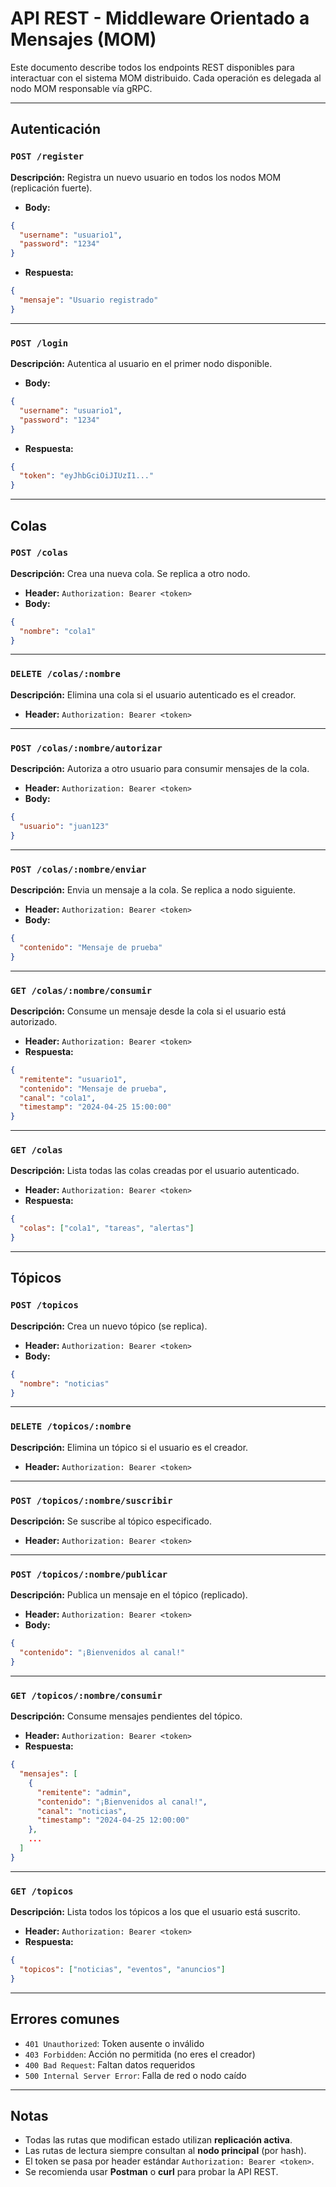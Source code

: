 
#  API REST - Middleware Orientado a Mensajes (MOM)

Este documento describe todos los endpoints REST disponibles para interactuar con el sistema MOM distribuido. Cada operación es delegada al nodo MOM responsable vía gRPC.

---

##  Autenticación

### `POST /register`
**Descripción:** Registra un nuevo usuario en todos los nodos MOM (replicación fuerte).

- **Body:**
```json
{
  "username": "usuario1",
  "password": "1234"
}
```

- **Respuesta:**
```json
{
  "mensaje": "Usuario registrado"
}
```

---

### `POST /login`
**Descripción:** Autentica al usuario en el primer nodo disponible.

- **Body:**
```json
{
  "username": "usuario1",
  "password": "1234"
}
```

- **Respuesta:**
```json
{
  "token": "eyJhbGciOiJIUzI1..."
}
```

---

##  Colas

### `POST /colas`
**Descripción:** Crea una nueva cola. Se replica a otro nodo.

- **Header:** `Authorization: Bearer <token>`
- **Body:**
```json
{
  "nombre": "cola1"
}
```

---

### `DELETE /colas/:nombre`
**Descripción:** Elimina una cola si el usuario autenticado es el creador.

- **Header:** `Authorization: Bearer <token>`

---

### `POST /colas/:nombre/autorizar`
**Descripción:** Autoriza a otro usuario para consumir mensajes de la cola.

- **Header:** `Authorization: Bearer <token>`
- **Body:**
```json
{
  "usuario": "juan123"
}
```

---

### `POST /colas/:nombre/enviar`
**Descripción:** Envia un mensaje a la cola. Se replica a nodo siguiente.

- **Header:** `Authorization: Bearer <token>`
- **Body:**
```json
{
  "contenido": "Mensaje de prueba"
}
```

---

### `GET /colas/:nombre/consumir`
**Descripción:** Consume un mensaje desde la cola si el usuario está autorizado.

- **Header:** `Authorization: Bearer <token>`
- **Respuesta:**
```json
{
  "remitente": "usuario1",
  "contenido": "Mensaje de prueba",
  "canal": "cola1",
  "timestamp": "2024-04-25 15:00:00"
}
```

---

### `GET /colas`
**Descripción:** Lista todas las colas creadas por el usuario autenticado.

- **Header:** `Authorization: Bearer <token>`
- **Respuesta:**
```json
{
  "colas": ["cola1", "tareas", "alertas"]
}
```

---

##  Tópicos

### `POST /topicos`
**Descripción:** Crea un nuevo tópico (se replica).

- **Header:** `Authorization: Bearer <token>`
- **Body:**
```json
{
  "nombre": "noticias"
}
```

---

### `DELETE /topicos/:nombre`
**Descripción:** Elimina un tópico si el usuario es el creador.

- **Header:** `Authorization: Bearer <token>`

---

### `POST /topicos/:nombre/suscribir`
**Descripción:** Se suscribe al tópico especificado.

- **Header:** `Authorization: Bearer <token>`

---

### `POST /topicos/:nombre/publicar`
**Descripción:** Publica un mensaje en el tópico (replicado).

- **Header:** `Authorization: Bearer <token>`
- **Body:**
```json
{
  "contenido": "¡Bienvenidos al canal!"
}
```

---

### `GET /topicos/:nombre/consumir`
**Descripción:** Consume mensajes pendientes del tópico.

- **Header:** `Authorization: Bearer <token>`
- **Respuesta:**
```json
{
  "mensajes": [
    {
      "remitente": "admin",
      "contenido": "¡Bienvenidos al canal!",
      "canal": "noticias",
      "timestamp": "2024-04-25 12:00:00"
    },
    ...
  ]
}
```

---

### `GET /topicos`
**Descripción:** Lista todos los tópicos a los que el usuario está suscrito.

- **Header:** `Authorization: Bearer <token>`
- **Respuesta:**
```json
{
  "topicos": ["noticias", "eventos", "anuncios"]
}
```

---

##  Errores comunes

- `401 Unauthorized`: Token ausente o inválido
- `403 Forbidden`: Acción no permitida (no eres el creador)
- `400 Bad Request`: Faltan datos requeridos
- `500 Internal Server Error`: Falla de red o nodo caído

---

##  Notas

- Todas las rutas que modifican estado utilizan **replicación activa**.
- Las rutas de lectura siempre consultan al **nodo principal** (por hash).
- El token se pasa por header estándar `Authorization: Bearer <token>`.
- Se recomienda usar **Postman** o **curl** para probar la API REST.
